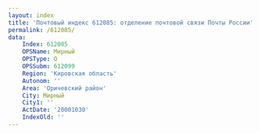 ```yaml
---
layout: index
title: 'Почтовый индекс 612085: отделение почтовой связи Почты России'
permalink: /612085/
data:
    Index: 612085
    OPSName: Мирный
    OPSType: О
    OPSSubm: 612099
    Region: 'Кировская область'
    Autonom: ''
    Area: 'Оричевский район'
    City: Мирный
    City1: ''
    ActDate: '20001030'
    IndexOld: ''
---
```

